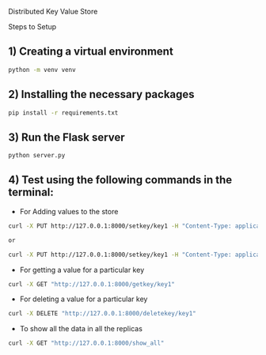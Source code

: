 Distributed Key Value Store

Steps to Setup

## 1) Creating a virtual environment
``` Bash
python -m venv venv
```

## 2) Installing the necessary packages
``` Bash
pip install -r requirements.txt
```

## 3) Run the Flask server
``` Bash
python server.py
```

## 4) Test using the following commands in the terminal:

- For Adding values to the store
``` Bash
curl -X PUT http://127.0.0.1:8000/setkey/key1 -H "Content-Type: application/json" -d '{"value":"value1"}'

or 

curl -X PUT http://127.0.0.1:8000/setkey/key1 -H "Content-Type: application/json" -d "{\"value\":\"value1\"}"
```

- For getting a value for a particular key
``` Bash
curl -X GET "http://127.0.0.1:8000/getkey/key1"        
```     

- For deleting a value for a particular key
``` Bash
curl -X DELETE "http://127.0.0.1:8000/deletekey/key1"        
```    

- To show all the data in all the replicas
``` Bash
curl -X GET "http://127.0.0.1:8000/show_all"        
```   